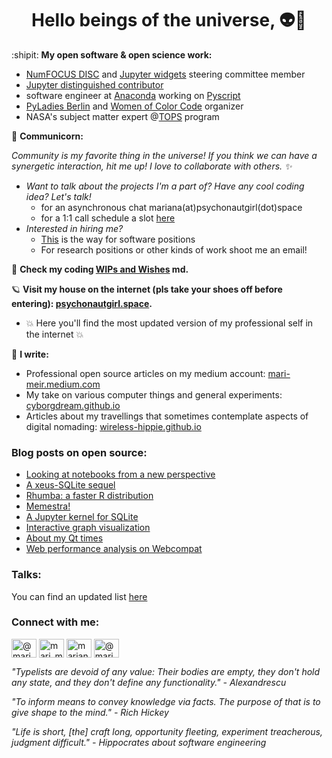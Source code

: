 <h1 align="center">Hello beings of the universe, 👽🖖</h1>

:shipit: **My open software & open science work:**
  - [NumFOCUS DISC](https://numfocus.org/programs/diversity-inclusion) and [Jupyter widgets](https://numfocus.org/programs/diversity-inclusion) steering committee member
  - [Jupyter distinguished contributor](https://jupyter.org/governance/distinguished_contributors.html)
  - software engineer at [Anaconda](https://www.anaconda.com/) working on [Pyscript](https://github.com/pyscript/pyscript/)
  - [PyLadies Berlin](https://berlin.pyladies.com/) and [Women of Color Code](https://www.linkedin.com/company/84894279/) organizer
  - NASA's subject matter expert @[TOPS](https://science.nasa.gov/open-science/transform-to-open-science) program

🦄 **Communicorn:**

*Community is my favorite thing in the universe! If you think we can have a synergetic interaction, hit me up! I love to collaborate with others. ✨*

- *Want to talk about the projects I'm a part of? Have any cool coding idea? Let's talk!*
  - for an asynchronous chat mariana(at)psychonautgirl(dot)space
  - for a 1:1 call schedule a slot [here](https://calendar.google.com/calendar/appointments/schedules/AcZssZ2EwTIvFCy4P55f32wRWt3kgXRBM2R60sXqWgJ01XiYMsoTe5ioYa6JMeVUjCWeY0_xsEJfoqlf)
- *Interested in hiring me?*
  - [This](https://e7a1xatfr0q.typeform.com/to/ScImy663) is the way for software positions
  - For research positions or other kinds of work shoot me an email!

🌱 **Check my coding [WIPs and Wishes](https://github.com/cyborgdream/cyborgdream.github.io#readme) md.**

🪐 **Visit my house on the internet (pls take your shoes off before entering): [psychonautgirl.space](https://psychonautgirl.space/).**
- 💥 Here you'll find the most updated version of my professional self in the internet 💥

📝 **I write:**
  - Professional open source articles on my medium account: [mari-meir.medium.com](https://mari-meir.medium.com)
  - My take on various computer things and general experiments: [cyborgdream.github.io](https://cyborgdream.github.io/)
  - Articles about my travellings that sometimes contemplate aspects of digital nomading: [wireless-hippie.github.io](https://wireless-hippie.github.io/)

### Blog posts on open source:
- [Looking at notebooks from a new perspective](https://blog.jupyter.org/looking-at-notebooks-from-a-new-perspective-bfd06797f188)
- [A xeus-SQLite sequel](https://blog.jupyter.org/an-sql-solution-for-jupyter-ef4a00a0d925)
- [Rhumba: a faster R distribution](https://medium.com/@mari_meir/rhumba-a-faster-r-distribution-d619fb93043a?source=rss-8efcbe033315------2)
- [Memestra!](https://medium.com/@mari_meir/memestra-a21c0c1f362?source=rss-8efcbe033315------2)
- [A Jupyter kernel for SQLite](https://blog.jupyter.org/a-jupyter-kernel-for-sqlite-9549c5dcf551?source=rss-8efcbe033315------2)
- [Interactive graph visualization](https://blog.jupyter.org/interactive-graph-visualization-in-jupyter-with-ipycytoscape-a8828a54ab63)
- [About my Qt times](https://www.qt.io/blog/about-my-qt-times-and-a-qt-for-python-voice-assistant)
- [Web performance analysis on Webcompat](https://psychonautgirl.space/Webcompat-optimization.html)

### Talks:

You can find an updated list [here](https://github.com/marimeireles/talks/blob/master/README.md)

<h3 align="left">Connect with me:</h3>
<p align="left">
<a href="https://kolektiva.social/web/@marimeireles" target="blank"><img align="center" src="https://cdn.jsdelivr.net/npm/simple-icons@3.0.1/icons/mastodon.svg" alt="@marimeireles@kolektiva.social" height="30" width="40" /></a>
<a href="https://twitter.com/mari_meir" target="blank"><img align="center" src="https://cdn.jsdelivr.net/npm/simple-icons@3.0.1/icons/twitter.svg" alt="mari_meir" height="30" width="40" /></a>
<a href="https://linkedin.com/in/mariana-meireles" target="blank"><img align="center" src="https://cdn.jsdelivr.net/npm/simple-icons@3.0.1/icons/linkedin.svg" alt="mariana-meireles" height="30" width="40" /></a>
<a href="https://medium.com/@mari_meir" target="blank"><img align="center" src="https://cdn.jsdelivr.net/npm/simple-icons@3.0.1/icons/medium.svg" alt="@mari_meir" height="30" width="40" /></a>
</p>


_"Typelists are devoid of any value: Their bodies are empty, they don't hold any state, and they don't define any functionality." - Alexandrescu_

_"To inform means to convey knowledge via facts. The purpose of that is to give shape to the mind." - Rich Hickey_

_"Life is short, [the] craft long, opportunity fleeting, experiment treacherous, judgment difficult." - Hippocrates about software engineering_

